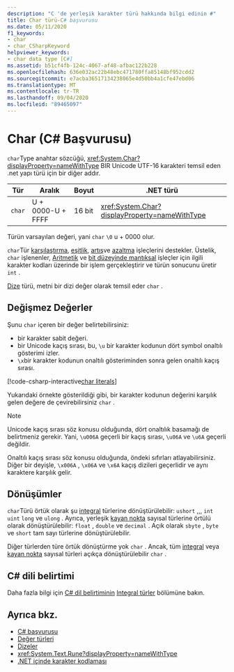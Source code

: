 ```yaml
---
description: "C 'de yerleşik karakter türü hakkında bilgi edinin #"
title: Char türü-C# başvurusu
ms.date: 05/11/2020
f1_keywords:
- char
- char_CSharpKeyword
helpviewer_keywords:
- char data type [C#]
ms.assetid: b51cf4fb-124c-4067-af48-afbac122b228
ms.openlocfilehash: 636e032ac22b48ebc471780ffa85148bf952cdd2
ms.sourcegitcommit: e7acba36517134238065e4d50bb4a1cfe47ebd06
ms.translationtype: MT
ms.contentlocale: tr-TR
ms.lasthandoff: 09/04/2020
ms.locfileid: "89465097"
---
```

# <a name="char-c-reference"></a>Char (C# Başvurusu)

`char`Type anahtar sözcüğü, <xref:System.Char?displayProperty=nameWithType> BIR Unicode UTF-16 karakteri temsil eden .net yapı türü için bir diğer addır.

|Tür|Aralık|Boyut|.NET türü|
|----------|-----------|----------|-------------------------|
|`char`|U + 0000-U + FFFF|16 bit|<xref:System.Char?displayProperty=nameWithType>|

Türün varsayılan değeri, yani `char` `\0` u + 0000 olur.

`char`Tür [karşılaştırma](../operators/comparison-operators.md), [eşitlik](../operators/equality-operators.md), [artış](../operators/arithmetic-operators.md#increment-operator-)ve [azaltma](../operators/arithmetic-operators.md#decrement-operator---) işleçlerini destekler. Üstelik, `char` işlenenler, [Aritmetik](../operators/arithmetic-operators.md) ve [bit düzeyinde mantıksal](../operators/bitwise-and-shift-operators.md) işleçler için ilgili karakter kodları üzerinde bir işlem gerçekleştirir ve türün sonucunu üretir `int` .

[Dize](reference-types.md#the-string-type) türü, metni bir dizi değer olarak temsil eder `char` .

## <a name="literals"></a>Değişmez Değerler

Şunu `char` içeren bir değer belirtebilirsiniz:

- bir karakter sabit değeri.
- bir Unicode kaçış sırası, bu, `\u` bir karakter kodunun dört symbol onaltılı gösterimi izler.
- `\x`bir karakter kodunun onaltılı gösteriminden sonra gelen onaltılı kaçış sırası.

[!code-csharp-interactive[char literals](snippets/CharType.cs#Literals)]

Yukarıdaki örnekte gösterildiği gibi, bir karakter kodunun değerini karşılık gelen değere de çevirebilirsiniz `char` .

> [!NOTE]
> Unicode kaçış sırası söz konusu olduğunda, dört onaltılık basamağı de belirtmeniz gerekir. Yani, `\u006A` geçerli bir kaçış sırası, `\u06A` ve `\u6A` geçerli değildir.
>
> Onaltılı kaçış sırası söz konusu olduğunda, öndeki sıfırları atlayabilirsiniz. Diğer bir deyişle, `\x006A` , `\x06A` ve `\x6A` kaçış dizileri geçerlidir ve aynı karaktere karşılık gelir.

## <a name="conversions"></a>Dönüşümler

`char`Türü örtük olarak şu [integral](integral-numeric-types.md) türlerine dönüştürülebilir: `ushort` ,,, `int` `uint` `long` ve `ulong` . Ayrıca, yerleşik [kayan nokta](floating-point-numeric-types.md) sayısal türlerine örtülü olarak dönüştürülebilir: `float` , `double` ve `decimal` . Açık olarak `sbyte` , `byte` ve `short` tam sayı türlerine dönüştürülebilir.

Diğer türlerden türe örtük dönüştürme yok `char` . Ancak, tüm [integral](integral-numeric-types.md) veya [kayan nokta](floating-point-numeric-types.md) sayısal türleri açıkça dönüştürülebilir `char` .

## <a name="c-language-specification"></a>C# dili belirtimi

Daha fazla bilgi için [C# dil belirtiminin](~/_csharplang/spec/introduction.md) [Integral türler](~/_csharplang/spec/types.md#integral-types) bölümüne bakın.

## <a name="see-also"></a>Ayrıca bkz.

- [C# başvurusu](../index.md)
- [Değer türleri](value-types.md)
- [Dizeler](../../programming-guide/strings/index.md)
- <xref:System.Text.Rune?displayProperty=nameWithType>
- [.NET içinde karakter kodlaması](../../../standard/base-types/character-encoding-introduction.md)
